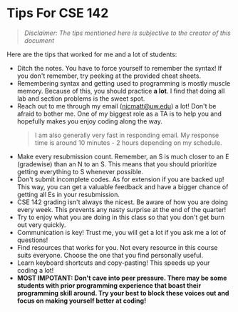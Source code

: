 # Tips For CSE 142

> _Disclaimer:
> The tips mentioned here is subjective to the creator of this document_

Here are the tips that worked for me and a lot of students:

- Ditch the notes. You have to force yourself to remember the syntax! If you don't remember, try peeking at the provided cheat sheets.
- Remembering syntax and getting used to programming is mostly muscle memory. Because of this, you should practice **a lot**. I find that doing all lab and section problems is the sweet spot.
- Reach out to me through my email (nicmatt@uw.edu) a lot! Don't be afraid to bother me. One of my biggest role as a TA is to help you and hopefully makes you enjoy coding along the way.
  > I am also generally very fast in responding email. My response time is around 10 minutes - 2 hours depending on my schedule.
- Make every resubmission count. Remember, an S is much closer to an E (gradewise) than an N to an S. This means that you should prioritize getting everything to S whenever possible.
- Don't submit incomplete codes. As for extension if you are backed up! This way, you can get a valuable feedback and have a bigger chance of getting all Es in your resubmission.
- CSE 142 grading isn't always the nicest. Be aware of how you are doing every week. This prevents any nasty surprise at the end of the quarter!
- Try to enjoy what you are doing in this class so that you don't get burn out very quickly.
- Communication is key! Trust me, you will get a lot if you ask me a lot of questions!
- Find resources that works for you. Not every resource in this course suits everyone. Choose the one that you find personally useful.
- Learn keyboard shortcuts and copy-pasting! This speeds up your coding
  a lot!
- **MOST IMPOTANT: Don't cave into peer pressure. There may be some students with prior programming experience that boast their programming skill around. Try your best to block these voices out and focus on making yourself better at coding!**
